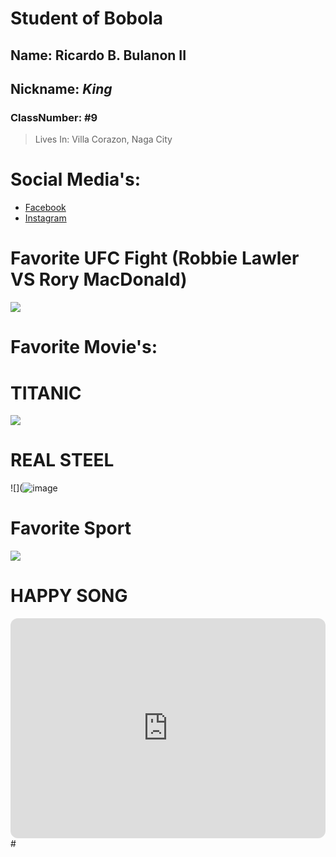 # Student of Bobola
## Name: **Ricardo B. Bulanon II**
## Nickname: *King*
### ClassNumber: #9
> Lives In: Villa Corazon, Naga City
# Social Media's:
- [Facebook](https://www.facebook.com/)
- [Instagram](https://www.instagram.com/)

# Favorite UFC Fight (Robbie Lawler VS Rory MacDonald)
![](https://media.lasvegassun.com/media/img/photos/2015/07/10/20150710_Sun_UFC189_WeighIns_LE7_t1200.jpg?a58a258a4dac404905303588401680fdf3ee23e4)
# Favorite Movie's:
# TITANIC
![](https://cdn.britannica.com/37/194837-138-2D4A6AE1/overview-Titanic.jpg?w=800&h=450&c=crop)
# REAL STEEL
![](![image](https://github.com/user-attachments/assets/018d74fa-331c-4192-871b-215280145ab8)


# Favorite Sport
![](https://www.rockstaracademy.com/lib/images/news/basketball.jpeg)
# HAPPY SONG
<iframe style="border-radius:12px" src="https://open.spotify.com/embed/track/60nZcImufyMA1MKQY3dcCH?utm_source=generator" width="100%" height="352" frameBorder="0" allowfullscreen="" allow="autoplay; clipboard-write; encrypted-media; fullscreen; picture-in-picture" loading="lazy"></iframe>
# 

